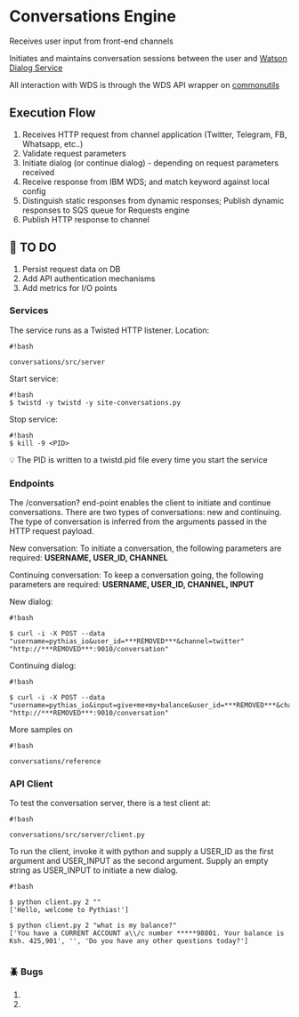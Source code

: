 # Conversations Engine #

Receives user input from front-end channels

Initiates and maintains conversation sessions between the user and [Watson Dialog Service](https://www.ibm.com/smarterplanet/us/en/ibmwatson/developercloud/doc/dialog/)

All interaction with WDS is through the WDS API wrapper on [commonutils](https://bitbucket.org/pythias_io/commonutils/overview)

## Execution Flow ##

1. Receives HTTP request from channel application (Twitter, Telegram, FB, Whatsapp, etc..)
2. Validate request parameters
3. Initiate dialog (or continue dialog) - depending on request parameters received
4. Receive response from IBM WDS; and match keyword against local config
5. Distinguish static responses from dynamic responses; Publish dynamic responses to SQS queue for Requests engine
6. Publish HTTP response to channel


## :construction: TO DO ##

1. Persist request data on DB
2. Add API authentication mechanisms
3. Add metrics for I/O points

### Services ###

The service runs as a Twisted HTTP listener. Location: 
```
#!bash

conversations/src/server
```

Start service:
```
#!bash
$ twistd -y twistd -y site-conversations.py
```

Stop service:
```
#!bash
$ kill -9 <PID>
```

:bulb: The PID is written to a twistd.pid file every time you start the service

### Endpoints ###

The /conversation? end-point enables the client to initiate and continue conversations.
There are two types of conversations: new and continuing. The type of conversation is inferred from the arguments passed in the HTTP request payload.

New conversation:  To initiate a conversation, the following parameters are required: **USERNAME, USER_ID, CHANNEL**

Continuing conversation:  To keep a conversation going, the following parameters are required:  **USERNAME, USER_ID, CHANNEL, INPUT**

New dialog:

```
#!bash

$ curl -i -X POST --data "username=pythias_io&user_id=***REMOVED***&channel=twitter" "http://***REMOVED***:9010/conversation"
```


Continuing dialog:

```
#!bash

$ curl -i -X POST --data "username=pythias_io&input=give+me+my+balance&user_id=***REMOVED***&channel=twitter" "http://***REMOVED***:9010/conversation"
```

More samples on
```
#!bash

conversations/reference
```



### API Client ###

To test the conversation server, there is a test client at: 
```
#!bash

conversations/src/server/client.py
```

To run the client, invoke it with python and supply a USER_ID as the first argument and USER_INPUT as the second argument. Supply an empty string as USER_INPUT to initiate a new dialog.


```
#!bash

$ python client.py 2 ""
['Hello, welcome to Pythias!']

$ python client.py 2 "what is my balance?"
['You have a CURRENT ACCOUNT a\\/c number *****98801. Your balance is Ksh. 425,901', '', 'Do you have any other questions today?']


```



### :beetle: Bugs ###

1. 
2. 